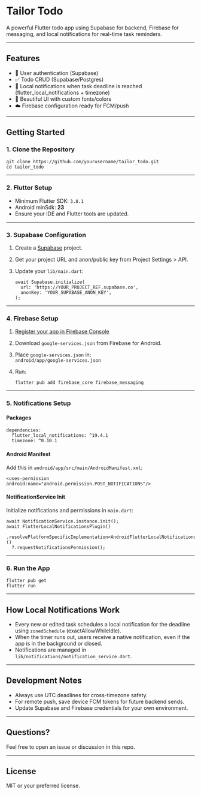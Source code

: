 # Tailor Todo

A powerful Flutter todo app using Supabase for backend, Firebase for messaging, and local notifications for real-time task reminders.

---

## Features

- 📝 User authentication (Supabase)
- ✅ Todo CRUD (Supabase/Postgres)
- 🔔 Local notifications when task deadline is reached (flutter_local_notifications + timezone)
- 🎨 Beautiful UI with custom fonts/colors
- ☁️ Firebase configuration ready for FCM/push

---

## Getting Started

### 1. Clone the Repository

```
git clone https://github.com/yourusername/tailor_todo.git
cd tailor_todo
```

---

### 2. Flutter Setup

- Minimum Flutter SDK: `3.8.1`
- Android minSdk: **23**
- Ensure your IDE and Flutter tools are updated.

---

### 3. Supabase Configuration

1. Create a [Supabase](https://supabase.com/) project.
2. Get your project URL and anon/public key from Project Settings > API.
3. Update your `lib/main.dart`:

   ```
   await Supabase.initialize(
     url: 'https://YOUR_PROJECT_REF.supabase.co',
     anonKey: 'YOUR_SUPABASE_ANON_KEY',
   );
   ```

---

### 4. Firebase Setup

1. [Register your app in Firebase Console](https://console.firebase.google.com/)
2. Download `google-services.json` from Firebase for Android.
3. Place `google-services.json` in:  
   `android/app/google-services.json`
4. Run:

   ```
   flutter pub add firebase_core firebase_messaging
   ```

---

### 5. Notifications Setup

#### Packages

```
dependencies:
  flutter_local_notifications: ^19.4.1
  timezone: ^0.10.1
```

#### Android Manifest

Add this in `android/app/src/main/AndroidManifest.xml`:

```
<uses-permission android:name="android.permission.POST_NOTIFICATIONS"/>
```

#### NotificationService Init

Initialize notifications and permissions in `main.dart`:

```
await NotificationService.instance.init();
await FlutterLocalNotificationsPlugin()
  .resolvePlatformSpecificImplementation<AndroidFlutterLocalNotificationsPlugin>()
  ?.requestNotificationsPermission();
```

---

### 6. Run the App

```
flutter pub get
flutter run
```

---

## How Local Notifications Work

- Every new or edited task schedules a local notification for the deadline using `zonedSchedule` (exactAllowWhileIdle).
- When the timer runs out, users receive a native notification, even if the app is in the background or closed.
- Notifications are managed in `lib/notifications/notification_service.dart`.

---

## Development Notes

- Always use UTC deadlines for cross-timezone safety.
- For remote push, save device FCM tokens for future backend sends.
- Update Supabase and Firebase credentials for your own environment.

---

## Questions?

Feel free to open an issue or discussion in this repo.

---

## License

MIT or your preferred license.
